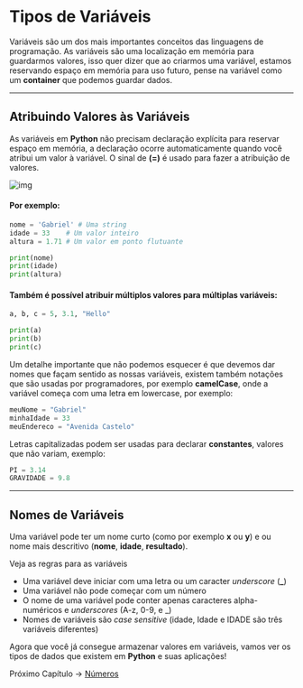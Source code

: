 # Tipos de Variáveis

Variáveis são um dos mais importantes conceitos das linguagens de programação. As variáveis são uma localização em memória para guardarmos valores, isso quer dizer que ao criarmos uma variável, estamos reservando espaço em memória para uso futuro, pense na variável como um **container** que podemos guardar dados.

---------------------------------------

## Atribuindo Valores às Variáveis

As variáveis em **Python** não precisam declaração explícita para reservar espaço em memória, a declaração ocorre automaticamente quando você atribui um valor à variável. O sinal de **(=)** é usado para fazer a atribuição de valores.

![img](https://i.imgur.com/rYMpGwf.png)

#### Por exemplo:

```python
nome = 'Gabriel' # Uma string
idade = 33    # Um valor inteiro
altura = 1.71 # Um valor em ponto flutuante

print(nome)
print(idade)
print(altura)
```

#### Também é possível atribuir múltiplos valores para múltiplas variáveis:

```python
a, b, c = 5, 3.1, "Hello"

print(a)
print(b)
print(c)
```

Um detalhe importante que não podemos esquecer é que devemos dar nomes que façam sentido as nossas variáveis, existem também notações que são usadas por programadores, por exemplo **camelCase**, onde a variável começa com uma letra em lowercase, por exemplo:

```python
meuNome = "Gabriel"
minhaIdade = 33
meuEndereco = "Avenida Castelo"
```

Letras capitalizadas podem ser usadas para declarar **constantes**, valores que não variam, exemplo:

```python
PI = 3.14
GRAVIDADE = 9.8
```

---------------------------------------

## Nomes de Variáveis

Uma variável pode ter um nome curto (como por exemplo **x** ou **y**) e ou nome mais descritivo (**nome**, **idade**, **resultado**).

Veja as regras para as variáveis

- Uma variável deve iniciar com uma letra ou um caracter *underscore* (**_**)
- Uma variável não pode começar com um número
- O nome de uma variável pode conter apenas caracteres alpha-numéricos e *underscores* (A-z, 0-9, e _)
- Nomes de variáveis são *case sensitive* (idade, Idade e IDADE são três variáveis diferentes)

Agora que você já consegue armazenar valores em variáveis, vamos ver os tipos de dados que existem em **Python** e suas aplicações!

Próximo Capítulo -> [Números](https://github.com/the-akira/Python-Iluminado/blob/master/Capitulos/05.N%C3%BAmeros.md)
